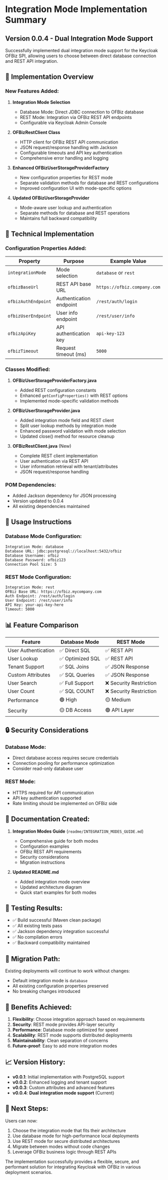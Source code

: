 # Integration Mode Implementation Summary

## Version 0.0.4 - Dual Integration Mode Support

Successfully implemented dual integration mode support for the Keycloak OFBiz SPI, allowing users to choose between direct database connection and REST API integration.

## 🎯 Implementation Overview

### New Features Added:

1. **Integration Mode Selection**
   - Database Mode: Direct JDBC connection to OFBiz database
   - REST Mode: Integration via OFBiz REST API endpoints
   - Configurable via Keycloak Admin Console

2. **OFBizRestClient Class**
   - HTTP client for OFBiz REST API communication
   - JSON request/response handling with Jackson
   - Configurable timeouts and API key authentication
   - Comprehensive error handling and logging

3. **Enhanced OFBizUserStorageProviderFactory**
   - New configuration properties for REST mode
   - Separate validation methods for database and REST configurations
   - Improved configuration UI with mode-specific options

4. **Updated OFBizUserStorageProvider**
   - Mode-aware user lookup and authentication
   - Separate methods for database and REST operations
   - Maintains full backward compatibility

## 🔧 Technical Implementation

### Configuration Properties Added:

| Property | Purpose | Example Value |
|----------|---------|---------------|
| `integrationMode` | Mode selection | `database` or `rest` |
| `ofbizBaseUrl` | REST API base URL | `https://ofbiz.company.com` |
| `ofbizAuthEndpoint` | Authentication endpoint | `/rest/auth/login` |
| `ofbizUserEndpoint` | User info endpoint | `/rest/user/info` |
| `ofbizApiKey` | API authentication key | `api-key-123` |
| `ofbizTimeout` | Request timeout (ms) | `5000` |

### Classes Modified:

1. **OFBizUserStorageProviderFactory.java**
   - Added REST configuration constants
   - Enhanced `getConfigProperties()` with REST options
   - Implemented mode-specific validation methods

2. **OFBizUserStorageProvider.java**
   - Added integration mode field and REST client
   - Split user lookup methods by integration mode
   - Enhanced password validation with mode selection
   - Updated close() method for resource cleanup

3. **OFBizRestClient.java** (New)
   - Complete REST client implementation
   - User authentication via REST API
   - User information retrieval with tenant/attributes
   - JSON request/response handling

### POM Dependencies:

- Added Jackson dependency for JSON processing
- Version updated to 0.0.4
- All existing dependencies maintained

## 🚀 Usage Instructions

### Database Mode Configuration:
```
Integration Mode: database
Database URL: jdbc:postgresql://localhost:5432/ofbiz
Database Username: ofbiz
Database Password: ofbiz123
Connection Pool Size: 5
```

### REST Mode Configuration:
```
Integration Mode: rest
OFBiz Base URL: https://ofbiz.mycompany.com
Auth Endpoint: /rest/auth/login
User Endpoint: /rest/user/info
API Key: your-api-key-here
Timeout: 5000
```

## 📊 Feature Comparison

| Feature | Database Mode | REST Mode |
|---------|---------------|-----------|
| User Authentication | ✅ Direct SQL | ✅ REST API |
| User Lookup | ✅ Optimized SQL | ✅ REST API |
| Tenant Support | ✅ SQL Joins | ✅ JSON Response |
| Custom Attributes | ✅ SQL Queries | ✅ JSON Response |
| User Search | ✅ Full Support | ❌ Security Restriction |
| User Count | ✅ SQL COUNT | ❌ Security Restriction |
| Performance | 🟢 High | 🟡 Medium |
| Security | 🟡 DB Access | 🟢 API Layer |

## 🔒 Security Considerations

### Database Mode:
- Direct database access requires secure credentials
- Connection pooling for performance optimization
- Consider read-only database user

### REST Mode:
- HTTPS required for API communication
- API key authentication supported
- Rate limiting should be implemented on OFBiz side

## 📝 Documentation Created:

1. **Integration Modes Guide** (`readme/INTEGRATION_MODES_GUIDE.md`)
   - Comprehensive guide for both modes
   - Configuration examples
   - OFBiz REST API requirements
   - Security considerations
   - Migration instructions

2. **Updated README.md**
   - Added integration mode overview
   - Updated architecture diagram
   - Quick start examples for both modes

## 🧪 Testing Results:

- ✅ Build successful (Maven clean package)
- ✅ All existing tests pass
- ✅ Jackson dependency integration successful
- ✅ No compilation errors
- ✅ Backward compatibility maintained

## 🔄 Migration Path:

Existing deployments will continue to work without changes:
- Default integration mode is `database`
- All existing configuration properties preserved
- No breaking changes introduced

## 🎉 Benefits Achieved:

1. **Flexibility**: Choose integration approach based on requirements
2. **Security**: REST mode provides API-layer security
3. **Performance**: Database mode optimized for speed
4. **Scalability**: REST mode supports distributed deployments
5. **Maintainability**: Clean separation of concerns
6. **Future-proof**: Easy to add more integration modes

## 📈 Version History:

- **v0.0.1**: Initial implementation with PostgreSQL support
- **v0.0.2**: Enhanced logging and tenant support
- **v0.0.3**: Custom attributes and advanced features
- **v0.0.4**: **Dual integration mode support** (Current)

## 🎯 Next Steps:

Users can now:
1. Choose the integration mode that fits their architecture
2. Use database mode for high-performance local deployments
3. Use REST mode for secure distributed architectures
4. Migrate between modes without code changes
5. Leverage OFBiz business logic through REST APIs

The implementation successfully provides a flexible, secure, and performant solution for integrating Keycloak with OFBiz in various deployment scenarios.
